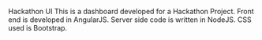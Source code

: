 Hackathon UI
This is a dashboard developed for a Hackathon Project. 
Front end is developed in AngularJS.
Server side code is written in NodeJS.
CSS used is Bootstrap.
